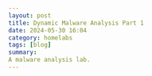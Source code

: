 ```yaml
---
layout: post
title: Dynamic Malware Analysis Part 1
date: 2024-05-30 16:04
category: homelabs
tags: [blog]
summary: 
A malware analysis lab.
---
```


